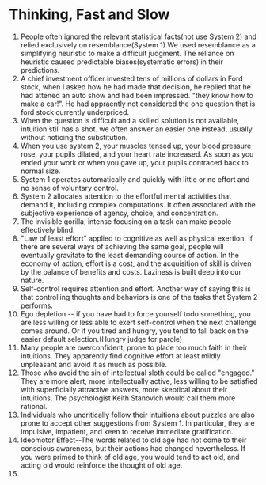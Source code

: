# Thinking, Fast and Slow

1. People often ignored the relevant statistical facts(not use System 2) and relied exclusively on resemblance(System 1).We used resemblance as a simplifying heuristic to make a difficult judgment. The reliance on heuristic caused predictable biases(systematic errors) in their predictions. 
2. A chief investment officer invested tens of millions of dollars in Ford stock, when I asked how he had made that decision, he replied that he had attened an auto show and had been impressed. "they know how to make a car!". He had appraently not considered the one question that is ford stock currently underpriced. 
3. When the question is difficult and a skilled solution is not available, intuition still has a shot. we often answer an easier one instead, usually without noticing the substitution. 
4. When you use system 2, your muscles tensed up, your blood pressure rose, your pupils dilated, and your heart rate increased. As soon as you ended your work or when you gave up, your pupils contraced back to normal size. 
5. System 1 operates automatically and quickly with little or no effort and no sense of voluntary control.
6. System 2 allocates attention to the effortful mental activities that demand it, including complex computations. It often associated with the subjective experience of agency, choice, and concentration.
7. The invisible gorilla, intense focusing on a task can make people effectively blind. 
8. "Law of least effort" applied to cognitive as well as physical exertion. If there are several ways of achieving the same goal, people will eventually gravitate to the least demanding course of action. In the economy of action, effort is a cost, and the acquisition of skill is driven by the balance of benefits and costs. Laziness is built deep into our nature.
9. Self-control requires attention and effort. Another way of saying this is that controlling thoughts and behaviors is one of the tasks that System 2 performs.
10. Ego depletion -- if you have had to force yourself todo something, you are less willing or less able to exert self-control when the next challenge comes around. Or if you tired and hungry, you tend to fall back on the easier default selection.(Hungry judge for parole)
11. Many people are overconfident, prone to place too much faith in their intuitions. They apparently find cognitive effort at least mildly unpleasant and avoid it as much as possible.
12. Those who avoid the sin of intellectual sloth could be called "engaged." They are more alert, more intellectually active, less willing to be satisfied with superficially attractive answers, more skeptical about their intuitions. The psychologist Keith Stanovich would call them more rational. 
13. Individuals who uncritically follow their intuitions about puzzles are also prone to accept other suggestions from System 1. In particular, they are impulsive, impatient, and keen to receive immediate gratification. 
14. Ideomotor Effect--The words related to old age had not come to their conscious awareness, but their actions had changed nevertheless. If you were primed to think of old age, you would tend to act old, and acting old would reinforce the thought of old age. 
15. 
